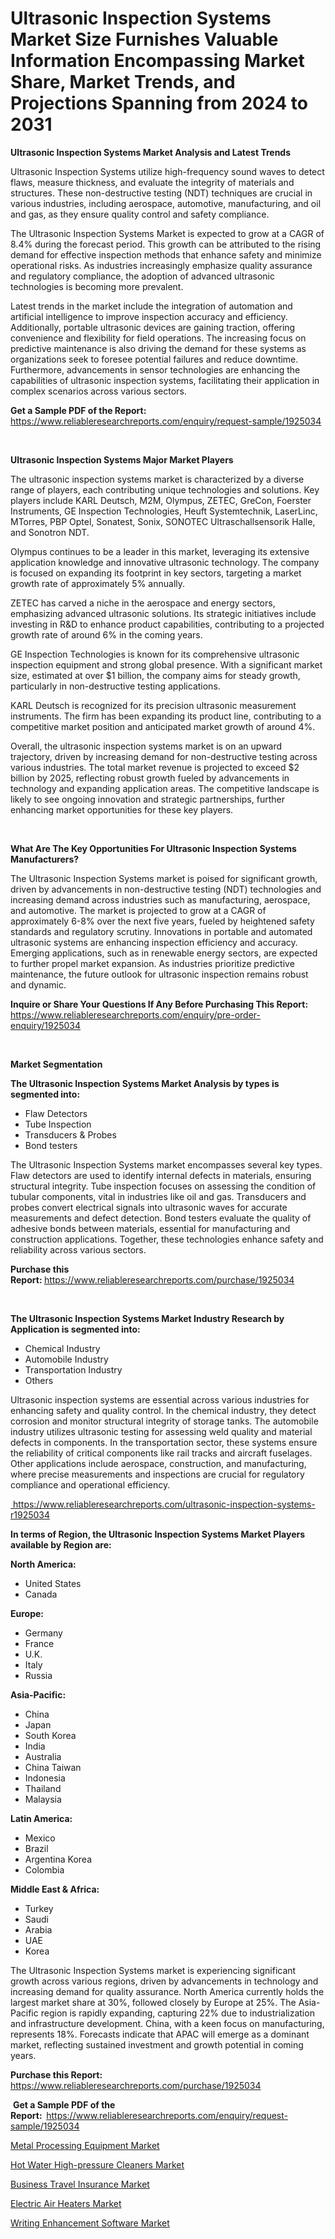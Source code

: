 <p><h1>Ultrasonic Inspection Systems Market Size Furnishes Valuable Information Encompassing Market Share, Market Trends, and Projections Spanning from 2024 to 2031</h1></p><p><strong>Ultrasonic Inspection Systems Market Analysis and Latest Trends</strong></p>
<p><p>Ultrasonic Inspection Systems utilize high-frequency sound waves to detect flaws, measure thickness, and evaluate the integrity of materials and structures. These non-destructive testing (NDT) techniques are crucial in various industries, including aerospace, automotive, manufacturing, and oil and gas, as they ensure quality control and safety compliance.</p><p>The Ultrasonic Inspection Systems Market is expected to grow at a CAGR of 8.4% during the forecast period. This growth can be attributed to the rising demand for effective inspection methods that enhance safety and minimize operational risks. As industries increasingly emphasize quality assurance and regulatory compliance, the adoption of advanced ultrasonic technologies is becoming more prevalent.</p><p>Latest trends in the market include the integration of automation and artificial intelligence to improve inspection accuracy and efficiency. Additionally, portable ultrasonic devices are gaining traction, offering convenience and flexibility for field operations. The increasing focus on predictive maintenance is also driving the demand for these systems as organizations seek to foresee potential failures and reduce downtime. Furthermore, advancements in sensor technologies are enhancing the capabilities of ultrasonic inspection systems, facilitating their application in complex scenarios across various sectors.</p></p>
<p><strong>Get a Sample PDF of the Report:&nbsp;</strong> <a href="https://www.reliableresearchreports.com/enquiry/request-sample/1925034?utm_campaign=28&utm_medium=2&utm_source=Github&utm_content=ia&utm_term=24102024&utm_id=ultrasonic-inspection-systems">https://www.reliableresearchreports.com/enquiry/request-sample/1925034</a></p>
<p>&nbsp;</p>
<p><strong>Ultrasonic Inspection Systems Major Market Players</strong></p>
<p><p>The ultrasonic inspection systems market is characterized by a diverse range of players, each contributing unique technologies and solutions. Key players include KARL Deutsch, M2M, Olympus, ZETEC, GreCon, Foerster Instruments, GE Inspection Technologies, Heuft Systemtechnik, LaserLinc, MTorres, PBP Optel, Sonatest, Sonix, SONOTEC Ultraschallsensorik Halle, and Sonotron NDT.</p><p>Olympus continues to be a leader in this market, leveraging its extensive application knowledge and innovative ultrasonic technology. The company is focused on expanding its footprint in key sectors, targeting a market growth rate of approximately 5% annually.</p><p>ZETEC has carved a niche in the aerospace and energy sectors, emphasizing advanced ultrasonic solutions. Its strategic initiatives include investing in R&D to enhance product capabilities, contributing to a projected growth rate of around 6% in the coming years.</p><p>GE Inspection Technologies is known for its comprehensive ultrasonic inspection equipment and strong global presence. With a significant market size, estimated at over $1 billion, the company aims for steady growth, particularly in non-destructive testing applications.</p><p>KARL Deutsch is recognized for its precision ultrasonic measurement instruments. The firm has been expanding its product line, contributing to a competitive market position and anticipated market growth of around 4%.</p><p>Overall, the ultrasonic inspection systems market is on an upward trajectory, driven by increasing demand for non-destructive testing across various industries. The total market revenue is projected to exceed $2 billion by 2025, reflecting robust growth fueled by advancements in technology and expanding application areas. The competitive landscape is likely to see ongoing innovation and strategic partnerships, further enhancing market opportunities for these key players.</p></p>
<p>&nbsp;</p>
<p><strong>What Are The Key Opportunities For Ultrasonic Inspection Systems Manufacturers?</strong></p>
<p><p>The Ultrasonic Inspection Systems market is poised for significant growth, driven by advancements in non-destructive testing (NDT) technologies and increasing demand across industries such as manufacturing, aerospace, and automotive. The market is projected to grow at a CAGR of approximately 6-8% over the next five years, fueled by heightened safety standards and regulatory scrutiny. Innovations in portable and automated ultrasonic systems are enhancing inspection efficiency and accuracy. Emerging applications, such as in renewable energy sectors, are expected to further propel market expansion. As industries prioritize predictive maintenance, the future outlook for ultrasonic inspection remains robust and dynamic.</p></p>
<p><strong>Inquire or Share Your Questions If Any Before Purchasing This Report:</strong> <a href="https://www.reliableresearchreports.com/enquiry/pre-order-enquiry/1925034?utm_campaign=28&utm_medium=2&utm_source=Github&utm_content=ia&utm_term=24102024&utm_id=ultrasonic-inspection-systems">https://www.reliableresearchreports.com/enquiry/pre-order-enquiry/1925034</a></p>
<p>&nbsp;</p>
<p><strong>Market Segmentation</strong></p>
<p><strong>The Ultrasonic Inspection Systems Market Analysis by types is segmented into:</strong></p>
<p><ul><li>Flaw Detectors</li><li>Tube Inspection</li><li>Transducers & Probes</li><li>Bond testers</li></ul></p>
<p><p>The Ultrasonic Inspection Systems market encompasses several key types. Flaw detectors are used to identify internal defects in materials, ensuring structural integrity. Tube inspection focuses on assessing the condition of tubular components, vital in industries like oil and gas. Transducers and probes convert electrical signals into ultrasonic waves for accurate measurements and defect detection. Bond testers evaluate the quality of adhesive bonds between materials, essential for manufacturing and construction applications. Together, these technologies enhance safety and reliability across various sectors.</p></p>
<p><strong>Purchase this Report:&nbsp;</strong><a href="https://www.reliableresearchreports.com/purchase/1925034?utm_campaign=28&utm_medium=2&utm_source=Github&utm_content=ia&utm_term=24102024&utm_id=ultrasonic-inspection-systems">https://www.reliableresearchreports.com/purchase/1925034</a></p>
<p>&nbsp;</p>
<p><strong>The Ultrasonic Inspection Systems Market Industry Research by Application is segmented into:</strong></p>
<p><ul><li>Chemical Industry</li><li>Automobile Industry</li><li>Transportation Industry</li><li>Others</li></ul></p>
<p><p>Ultrasonic inspection systems are essential across various industries for enhancing safety and quality control. In the chemical industry, they detect corrosion and monitor structural integrity of storage tanks. The automobile industry utilizes ultrasonic testing for assessing weld quality and material defects in components. In the transportation sector, these systems ensure the reliability of critical components like rail tracks and aircraft fuselages. Other applications include aerospace, construction, and manufacturing, where precise measurements and inspections are crucial for regulatory compliance and operational efficiency.</p></p>
<p><a href="https://www.reliableresearchreports.com/ultrasonic-inspection-systems-r1925034?utm_campaign=28&utm_medium=2&utm_source=Github&utm_content=ia&utm_term=24102024&utm_id=ultrasonic-inspection-systems">&nbsp;https://www.reliableresearchreports.com/ultrasonic-inspection-systems-r1925034</a></p>
<p><strong>In terms of Region, the Ultrasonic Inspection Systems Market Players available by Region are:</strong></p>
<p>
    <p> <strong> North America: </strong>
        <ul>
            <li>United States</li>
            <li>Canada</li>
        </ul>
        </p> 
    <p> <strong> Europe: </strong>
        <ul>
            <li>Germany</li>
            <li>France</li>
            <li>U.K.</li>
            <li>Italy</li>
            <li>Russia</li>
        </ul>
        </p> 
    <p> <strong> Asia-Pacific: </strong>
        <ul>
            <li>China</li>
            <li>Japan</li>
            <li>South Korea</li>
            <li>India</li>
            <li>Australia</li>
            <li>China Taiwan</li>
            <li>Indonesia</li>
            <li>Thailand</li>
            <li>Malaysia</li>
        </ul>
        </p> 
    <p> <strong> Latin America: </strong>
        <ul>
            <li>Mexico</li>
            <li>Brazil</li>
            <li>Argentina Korea</li>
            <li>Colombia</li>
        </ul>
        </p> 
    <p> <strong> Middle East & Africa: </strong>
        <ul>
            <li>Turkey</li>
            <li>Saudi</li>
            <li>Arabia</li>
            <li>UAE</li>
            <li>Korea</li>
        </ul>
    </p>
    </p>
<p><p>The Ultrasonic Inspection Systems market is experiencing significant growth across various regions, driven by advancements in technology and increasing demand for quality assurance. North America currently holds the largest market share at 30%, followed closely by Europe at 25%. The Asia-Pacific region is rapidly expanding, capturing 22% due to industrialization and infrastructure development. China, with a keen focus on manufacturing, represents 18%. Forecasts indicate that APAC will emerge as a dominant market, reflecting sustained investment and growth potential in coming years.</p></p>
<p><strong>Purchase this Report: </strong><a href="https://www.reliableresearchreports.com/purchase/1925034?utm_campaign=28&utm_medium=2&utm_source=Github&utm_content=ia&utm_term=24102024&utm_id=ultrasonic-inspection-systems">https://www.reliableresearchreports.com/purchase/1925034</a></p>
<p>&nbsp;<strong>Get a Sample PDF of the Report:&nbsp;&nbsp;</strong><a href="https://www.reliableresearchreports.com/enquiry/request-sample/1925034?utm_campaign=28&utm_medium=2&utm_source=Github&utm_content=ia&utm_term=24102024&utm_id=ultrasonic-inspection-systems">https://www.reliableresearchreports.com/enquiry/request-sample/1925034</a></p>
<p><strong></strong></p>
<p><p><a href="https://issuu.com/reportprime-2/docs/metal-processing-equipment-market-s_97bc7b29f976d2?utm_campaign=28&utm_medium=2&utm_source=Github&utm_content=ia&utm_term=24102024&utm_id=ultrasonic-inspection-systems">Metal Processing Equipment Market</a></p><p><a href="https://github.com/OrlandoHBarks/Market-Research-Report-List-1/blob/main/hot-water-high-pressure-cleaners-market.md?utm_campaign=28&utm_medium=2&utm_source=Github&utm_content=ia&utm_term=24102024&utm_id=ultrasonic-inspection-systems">Hot Water High-pressure Cleaners Market</a></p><p><a href="https://www.linkedin.com/pulse/business-travel-insurance-ecosystem-mapping-innovation-value-cm4bc?utm_campaign=28&utm_medium=2&utm_source=Github&utm_content=ia&utm_term=24102024&utm_id=ultrasonic-inspection-systems">Business Travel Insurance Market</a></p><p><a href="https://issuu.com/reportprime-2/docs/electric-air-heaters-market-size-20_9660e67b66c95a?utm_campaign=28&utm_medium=2&utm_source=Github&utm_content=ia&utm_term=24102024&utm_id=ultrasonic-inspection-systems">Electric Air Heaters Market</a></p><p><a href="https://www.linkedin.com/pulse/writing-enhancement-software-market-size-growth-industry-analysis-uf0qc?utm_campaign=28&utm_medium=2&utm_source=Github&utm_content=ia&utm_term=24102024&utm_id=ultrasonic-inspection-systems">Writing Enhancement Software Market</a></p></p>